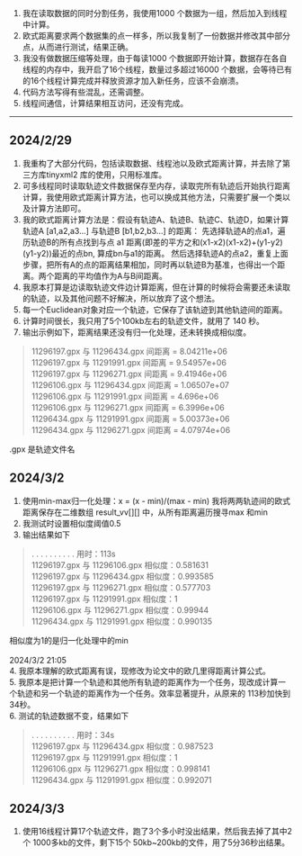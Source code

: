 1. 我在读取数据的同时分割任务，我使用1000 个数据为一组，然后加入到线程中计算。
2. 欧式距离要求两个数据集的点一样多，所以我复制了一份数据并修改其中部分点，从而进行测试，结果正确。
3. 我没有做数据压缩等处理，由于每读1000 个数据即开始计算，数据存在各自线程的内存中，我开启了16个线程，数量过多超过16000 个数据，会等待已有的16个线程计算完成并释放资源才加入新任务，应该不会崩溃。
4. 代码方法写得有些混乱，还需调整。
5. 线程间通信，计算结果相互访问，还没有完成。
***
## 2024/2/29
1. 我重构了大部分代码，包括读取数据、线程池以及欧式距离计算，并去除了第三方库tinyxml2 库的使用，只用标准库。
2. 可多线程同时读取轨迹文件数据保存至内存，读取完所有轨迹后开始执行距离计算，我使用欧式距离计算方法，也可以换成其他方法，只需要扩展一个类以及计算方法即可。
3. 我的欧式距离计算方法是：假设有轨迹A、轨迹B、轨迹C、轨迹D，如果计算轨迹A [a1,a2,a3...] 与轨迹B [b1,b2,b3...] 的距离：
先选择轨迹A的点a1，遍历轨迹B的所有点找到与点 a1 距离(即差的平方之和(x1-x2)(x1-x2)+(y1-y2)(y1-y2))最近的点bn, 算成bn与a1的距离。
然后选择轨迹A的点a2，重复上面步骤，把所有A的点的距离结果相加，同时再以轨迹B为基准，也得出一个距离。两个距离的平均值作为A与B间距离。
4. 我原本打算是边读取轨迹文件边计算距离，但在计算的时候将会需要还未读取的轨迹，以及其他问题不好解决，所以放弃了这个想法。
5. 每一个Euclidean对象对应一个轨迹，它保存了该轨迹到其他轨迹间的距离。
6. 计算时间很长，我只用了5个100kb左右的轨迹文件，就用了 140 秒。
7. 输出示例如下，距离结果还没有归一化处理，还未转换成相似度。<br>
> 11296197.gpx 与 11296434.gpx 间距离 = 8.04211e+06<br>
> 11296197.gpx 与 11291991.gpx 间距离 = 9.54957e+06<br>
> 11296197.gpx 与 11296271.gpx 间距离 = 9.41946e+06<br>
> 11296106.gpx 与 11296434.gpx 间距离 = 1.06507e+07<br>
> 11296106.gpx 与 11291991.gpx 间距离 = 4.696e+06<br>
> 11296106.gpx 与 11296271.gpx 间距离 = 6.3996e+06<br>
> 11296434.gpx 与 11291991.gpx 间距离 = 5.00373e+06<br>
> 11296434.gpx 与 11296271.gpx 间距离 = 4.07974e+06<br>

.gpx 是轨迹文件名<br>
## 2024/3/2
1. 使用min-max归一化处理：x = (x - min)/(max - min) 我将两两轨迹间的欧式距离保存在二维数组 result_vv[][] 中，从所有距离遍历搜寻max 和min
2. 我测试时设置相似度阈值0.5
3. 输出结果如下<br>
> . . . . . . . . . . 用时：113s<br>
> 11296197.gpx 与 11296106.gpx 相似度：0.581631<br>
> 11296197.gpx 与 11296434.gpx 相似度：0.993585<br>
> 11296197.gpx 与 11296271.gpx 相似度：0.577703<br>
> 11296197.gpx 与 11291991.gpx 相似度：1<br>
> 11296106.gpx 与 11296271.gpx 相似度：0.99944<br>
> 11296434.gpx 与 11291991.gpx 相似度：0.990135<br>

相似度为1的是归一化处理中的min<br><br>
2024/3/2  21:05<br>
4. 我原本理解的欧式距离有误，现修改为论文中的欧几里得距离计算公式。<br>
5. 我原本是把计算一个轨迹和其他所有轨迹的距离作为一个任务，现改成计算一个轨迹和另一个轨迹的距离作为一个任务。效率显著提升，从原来的 113秒加快到 34秒。<br>
6. 测试的轨迹数据不变，结果如下<br>
> . . . . . . . . . . 用时：34s<br>
> 11296197.gpx 与 11296434.gpx 相似度：0.987523<br>
> 11296197.gpx 与 11291991.gpx 相似度：1<br>
> 11296106.gpx 与 11296271.gpx 相似度：0.998141<br>
> 11296434.gpx 与 11291991.gpx 相似度：0.992071<br>
## 2024/3/3
1. 使用16线程计算17个轨迹文件，跑了3个多小时没出结果，然后我去掉了其中2个 1000多kb的文件，剩下15个 50kb~200kb的文件，用了5分36秒出结果。
